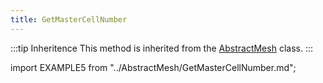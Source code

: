 ```yaml
---
title: GetMasterCellNumber
---
```


:::tip Inheritence
This method is inherited from the [AbstractMesh](../AbstractMesh/AbstractMesh_.md) class.
:::

import EXAMPLE5 from "../AbstractMesh/GetMasterCellNumber.md";

<EXAMPLE5 />
